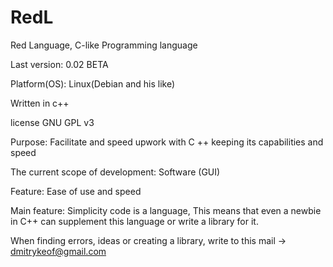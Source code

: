 # RedL
Red Language, C-like Programming language

Last version: 0.02 BETA

Platform(OS): Linux(Debian and his like)

Written in c++

license GNU GPL v3






Purpose: Facilitate and speed upwork with C ++ keeping its capabilities and speed

The current scope of development: Software (GUI)

Feature: Ease of use and speed

Main feature: Simplicity code is a language, This means that even a 
newbie in C++ can supplement this language or write a library for it.

When finding errors, ideas or creating a library, write to this mail -> dmitrykeof@gmail.com
